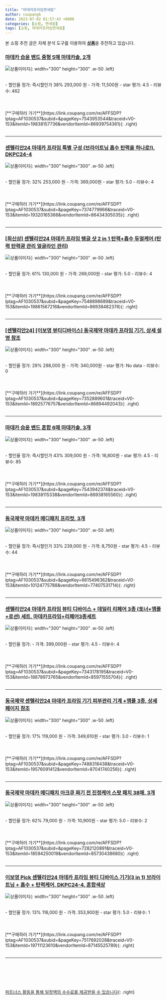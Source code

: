 ```yaml
---
title: "마데카프라임면세점"
author: coupang6
date: 2023-07-02 01:57:43 +0800
categories: [쇼핑, 면세점]
tags: [쇼핑, 마데카프라임면세점]
---
```


본 쇼핑 추천 글은 자체 분석 도구를 이용하여 [**상품**](https://link.coupang.com/a/bao1ui)을 추천하고 있습니다.

### [마데카 습윤 밴드 중형 5매 마데카솔, 2개](https://link.coupang.com/re/AFFSDP?lptag=AF1030537&subid=&pageKey=7543953544&traceid=V0-153&itemId=19838157736&vendorItemId=86939754361)

![상품이미지](https://thumbnail7.coupangcdn.com/thumbnails/remote/230x230ex/image/vendor_inventory/1bf4/6825a897a0fe0c0d3471a71fa67333052331c6b1edb9a3da2da4306dfdea.png){: width="300" height="300" .w-50 .left}


<br>
- 할인율 정가: 즉시할인가 38%  293,000   원
- 가격: 11,500원
- star 평가: 4.5
- 리뷰수: 462
<br>
<br>
<br>
<br>
[**구매하러 가기**](https://link.coupang.com/re/AFFSDP?lptag=AF1030537&subid=&pageKey=7543953544&traceid=V0-153&itemId=19838157736&vendorItemId=86939754361){: .right}
<br>
<br>

---

### [센텔리안24 마데카 프라임 특별 구성 (브라이트닝 흡수 탄력을 하나로!), DKPC24-4](https://link.coupang.com/re/AFFSDP?lptag=AF1030537&subid=&pageKey=7374779966&traceid=V0-153&itemId=19320165366&vendorItemId=86434305035)

![상품이미지](https://thumbnail10.coupangcdn.com/thumbnails/remote/230x230ex/image/vendor_inventory/00ae/7d65abff48eaa5cc5cf51b25f9686b6bb38747617c07d4495bb2331416f0.jpg){: width="300" height="300" .w-50 .left}


<br>
- 할인율 정가: 32%  253,000   원
- 가격: 369,000원
- star 평가: 5.0
- 리뷰수: 4
<br>
<br>
<br>
<br>
[**구매하러 가기**](https://link.coupang.com/re/AFFSDP?lptag=AF1030537&subid=&pageKey=7374779966&traceid=V0-153&itemId=19320165366&vendorItemId=86434305035){: .right}
<br>
<br>

---

### [[최신상] 센텔리안24 마데카 프라임 탱글 샷 2 in 1 탄력+흡수 듀얼케어 (탄력 탄력광 관리 얼굴라인 관리)](https://link.coupang.com/re/AFFSDP?lptag=AF1030537&subid=&pageKey=7548898689&traceid=V0-153&itemId=19861567216&vendorItemId=86938482376)

![상품이미지](https://thumbnail7.coupangcdn.com/thumbnails/remote/230x230ex/image/vendor_inventory/3813/c09767c01177b02f07ea2791d459d8ae043263ba28cf552b1c99a1cfb1ff.jpg){: width="300" height="300" .w-50 .left}


<br>
- 할인율 정가: 61%  130,000   원
- 가격: 269,000원
- star 평가: 5.0
- 리뷰수: 4
<br>
<br>
<br>
<br>
[**구매하러 가기**](https://link.coupang.com/re/AFFSDP?lptag=AF1030537&subid=&pageKey=7548898689&traceid=V0-153&itemId=19861567216&vendorItemId=86938482376){: .right}
<br>
<br>

---

### [[센텔리안24] [이보영 뷰티디바이스] 동국제약 마데카 프라임 기기, 상세 설명 참조](https://link.coupang.com/re/AFFSDP?lptag=AF1030537&subid=&pageKey=7352889601&traceid=V0-153&itemId=18925776757&vendorItemId=86894492043)

![상품이미지](https://thumbnail10.coupangcdn.com/thumbnails/remote/230x230ex/image/vendor_inventory/ba82/c4a16ccd7edb04a55761569c97547cecc02868cd56f012090c6f71d02d4d.jpg){: width="300" height="300" .w-50 .left}


<br>
- 할인율 정가: 29%  298,000   원
- 가격: 340,000원
- star 평가: No data
- 리뷰수: 0
<br>
<br>
<br>
<br>
[**구매하러 가기**](https://link.coupang.com/re/AFFSDP?lptag=AF1030537&subid=&pageKey=7352889601&traceid=V0-153&itemId=18925776757&vendorItemId=86894492043){: .right}
<br>
<br>

---

### [마데카 습윤 밴드 혼합 6매 마데카솔, 3개](https://link.coupang.com/re/AFFSDP?lptag=AF1030537&subid=&pageKey=7543942374&traceid=V0-153&itemId=19838115338&vendorItemId=86938165560)

![상품이미지](https://thumbnail10.coupangcdn.com/thumbnails/remote/230x230ex/image/vendor_inventory/5bab/414a47666a5ed93cc703816a1acb0f3ad96fc96b25e67d395d14613e5f33.png){: width="300" height="300" .w-50 .left}


<br>
- 할인율 정가: 즉시할인가 43%  309,000   원
- 가격: 16,800원
- star 평가: 4.5
- 리뷰수: 85
<br>
<br>
<br>
<br>
[**구매하러 가기**](https://link.coupang.com/re/AFFSDP?lptag=AF1030537&subid=&pageKey=7543942374&traceid=V0-153&itemId=19838115338&vendorItemId=86938165560){: .right}
<br>
<br>

---

### [동국제약 마데카 메디패치 프리컷, 3개](https://link.coupang.com/re/AFFSDP?lptag=AF1030537&subid=&pageKey=6615496362&traceid=V0-153&itemId=10124775788&vendorItemId=77407531714)

![상품이미지](https://thumbnail10.coupangcdn.com/thumbnails/remote/230x230ex/image/retail/images/1146184099486213-9d78e0da-a8bc-48c8-aa13-e3e14961b3ec.jpg){: width="300" height="300" .w-50 .left}


<br>
- 할인율 정가: 즉시할인가 33%  239,000   원
- 가격: 8,750원
- star 평가: 4.5
- 리뷰수: 44
<br>
<br>
<br>
<br>
[**구매하러 가기**](https://link.coupang.com/re/AFFSDP?lptag=AF1030537&subid=&pageKey=6615496362&traceid=V0-153&itemId=10124775788&vendorItemId=77407531714){: .right}
<br>
<br>

---

### [센텔리안24 마데카 프라임 뷰티 디바이스 + 데일리 리페어 3종 (토너+앰플+로션) 세트, 마데카프라임+리페어3종세트](https://link.coupang.com/re/AFFSDP?lptag=AF1030537&subid=&pageKey=7343178195&traceid=V0-153&itemId=18878973765&vendorItemId=85971555704)

![상품이미지](https://thumbnail7.coupangcdn.com/thumbnails/remote/230x230ex/image/vendor_inventory/7d45/c80e8755135e49b30309e9c241d9ad12f1058d1463a8d6842ae28a2be016.jpg){: width="300" height="300" .w-50 .left}


<br>
- 할인율 정가: 
- 가격: 399,000원
- star 평가: 4.5
- 리뷰수: 4
<br>
<br>
<br>
<br>
[**구매하러 가기**](https://link.coupang.com/re/AFFSDP?lptag=AF1030537&subid=&pageKey=7343178195&traceid=V0-153&itemId=18878973765&vendorItemId=85971555704){: .right}
<br>
<br>

---

### [동국제약 센텔리안24 마데카 프라임 기기 피부관리 기계 +앰플 3종, 상세페이지 참조](https://link.coupang.com/re/AFFSDP?lptag=AF1030537&subid=&pageKey=7488318438&traceid=V0-153&itemId=19576091412&vendorItemId=87041740256)

![상품이미지](https://thumbnail6.coupangcdn.com/thumbnails/remote/230x230ex/image/vendor_inventory/7135/5cb47863c5e40208a45ed670e7fa0bb8a2a3c9fad0ec3f76a9ba3247ebec.jpg){: width="300" height="300" .w-50 .left}


<br>
- 할인율 정가: 17%  119,000   원
- 가격: 349,610원
- star 평가: 3.0
- 리뷰수: 1
<br>
<br>
<br>
<br>
[**구매하러 가기**](https://link.coupang.com/re/AFFSDP?lptag=AF1030537&subid=&pageKey=7488318438&traceid=V0-153&itemId=19576091412&vendorItemId=87041740256){: .right}
<br>
<br>

---

### [동국제약 마데카 메디패치 아크큐 짜기 전 진정케어 스팟 패치 38매, 3개](https://link.coupang.com/re/AFFSDP?lptag=AF1030537&subid=&pageKey=7282120891&traceid=V0-153&itemId=18594250019&vendorItemId=85730438680)

![상품이미지](https://thumbnail6.coupangcdn.com/thumbnails/remote/230x230ex/image/vendor_inventory/89b8/7dd5c180255db7909d864e13648bc3e6bf5da9a2cda86e34d2a609385e54.jpg){: width="300" height="300" .w-50 .left}


<br>
- 할인율 정가: 62%  79,000   원
- 가격: 10,900원
- star 평가: 5.0
- 리뷰수: 2
<br>
<br>
<br>
<br>
[**구매하러 가기**](https://link.coupang.com/re/AFFSDP?lptag=AF1030537&subid=&pageKey=7282120891&traceid=V0-153&itemId=18594250019&vendorItemId=85730438680){: .right}
<br>
<br>

---

### [이보영 Pick 센텔리안24 마데카 프라임 뷰티 디바이스 기기(3 in 1) 브라이트닝 + 흡수 + 탄력케어, DKPC24-4, 혼합색상](https://link.coupang.com/re/AFFSDP?lptag=AF1030537&subid=&pageKey=7517692028&traceid=V0-153&itemId=19711123610&vendorItemId=87145525789)

![상품이미지](https://thumbnail8.coupangcdn.com/thumbnails/remote/230x230ex/image/vendor_inventory/2afc/ffd08e85414475e3e7f54d36ba6c278cf804b067547d59be9c13aa2eb15b.png){: width="300" height="300" .w-50 .left}


<br>
- 할인율 정가: 13%  116,000   원
- 가격: 353,900원
- star 평가: 5.0
- 리뷰수: 1
<br>
<br>
<br>
<br>
[**구매하러 가기**](https://link.coupang.com/re/AFFSDP?lptag=AF1030537&subid=&pageKey=7517692028&traceid=V0-153&itemId=19711123610&vendorItemId=87145525789){: .right}
<br>
<br>

---
<br><br><br><br><br> [파트너스 활동을 통해 일정액의 수수료를 제공받을 수 있습니다](https://link.coupang.com/a/bao1ui){: .right}